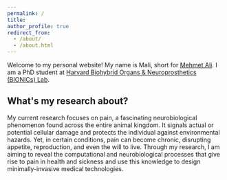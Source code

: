 ```yaml
---
permalink: /
title: 
author_profile: true
redirect_from: 
  - /about/
  - /about.html
---
```

Welcome to my personal website! My name is Mali, short for [Mehmet Ali](https://www.nisanyanadlar.com/isim/Muhammedali). I am a PhD student at [Harvard Biohybrid Organs & Neuroprosthetics (BIONICs) Lab](https://bioniclab.seas.harvard.edu/). 

## What's my research about?
My current research focuses on pain, a fascinating neurobiological phenomenon found across the entire animal kingdom. It signals actual or potential cellular damage and protects the individual against environmental hazards. Yet, in certain conditions, pain can become chronic, disrupting appetite, reproduction, and even the will to live. Through my research, I am aiming to reveal the computational and neurobiological processes that give rise to pain in health and sickness and use this knowledge to design minimally-invasive medical technologies.
